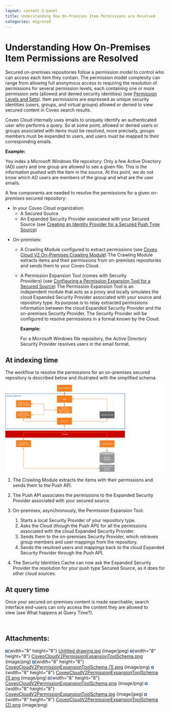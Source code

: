 ```yaml
---
layout: content-2-panel
title: Understanding How On-Premises Item Permissions are Resolved
categories: migrated
---
```


# Understanding How On-Premises Item Permissions are Resolved

Secured on-premises repositories follow a permission model to control who can access each item they contain. The permission model complexity can range from allowing full anonymous access to requiring the resolution of permissions for several permission levels, each containing one or more permission sets (allowed and denied security identities) (see [Permission Levels and Sets](http://www.coveo.com/go?dest=adminhelp70&lcid=9&context=4203)). Item permissions are expressed as unique security identities (users, groups, and virtual groups) allowed or denied to view secured content in Coveo search results. 

Coveo Cloud internally uses emails to uniquely identify an authenticated user who performs a query. So at some point, allowed or denied users or groups associated with items must be resolved, more precisely, groups members must be expanded to users, and users must be mapped to their corresponding emails. 

**Example:**

You index a Microsoft Windows file repository. Only a few Active Directory (AD) users and one group are allowed to see a given file. This is the information pushed with the item in the source. At this point, we do not know which AD users are members of the group and what are the user emails.

A few components are needed to resolve the permissions for a given on-premises secured repository:

-   In your Coveo Cloud organization:
    -   A Secured Source
    -   An Expanded Security Provider associated with your Secured Source (see [Creating an Identity Provider for a Secured Push Type Source](Creating_an_Identity_Provider_for_a_Secured_Push_Type_Source))

<!-- -->

-   On-premises:
    -   A Crawling Module configured to extract permissions (see [Coveo Cloud V2 On-Premises Crawling Module](https://developers.coveo.com/x/3oYkAg))
        The Crawling Module extracts items and their permissions from on-premises repositories and sends them to your Coveo Cloud. 
    -   A Permission Expansion Tool (comes with Security Providers) (see [Configuring a Permission Expansion Tool for a Secured Source](https://developers.coveo.com/x/5IYkAg))
        The Permission Expansion Tool is an independent module that acts as a proxy and locally simulates the cloud Expanded Security Provider associated with your source and repository type. Its purpose is to relay extracted permissions information between the cloud Expanded Security Provider and the on-premises Security Provider. The Security Provider will be configured to resolve permissions in a format known by the Cloud. 

        **Example:**

        For a Microsoft Windows file repository, the Active Directory Security Provider resolves users in the email format.

## At indexing time

The workflow to resolve the permissions for an on-premises secured repository is described below and illustrated with the simplified schema. 

![](attachments/35949086/36176801.png)

1.  The Crawling Module extracts the items with their permissions and sends them to the Push API. 
2.  The Push API associates the permissions to the Expanded Security Provider associated with your secured source. 
3.  On-premises, asynchronously, the Permission Expansion Tool:
    1.  Starts a local Security Provider of your repository type. 
    2.  Asks the Cloud (though the Push API) for all the permissions associated with the cloud Expanded Security Provider. 
    3.  Sends them to the on-premises Security Provider, which retrieves group members and user mappings from the repository. 
    4.  Sends the resolved users and mappings back to the cloud Expanded Security Provider through the Push API. 

4.  The Security Identities Cache can now ask the Expanded Security Provider the resolution for your push type Secured Source, as it does for other cloud sources. 

## At query time

Once your secured on-premises content is made searchable, search interface end-users can only access the content they are allowed to view (see What happens at Query Time?). 

 

## Attachments:

![](images/icons/bullet_blue.gif){width="8" height="8"} [Untitled drawing.jpg](attachments/35949086/36176792.jpg) (image/jpeg)
![](images/icons/bullet_blue.gif){width="8" height="8"} [CoveoCloudV2PermissionExpansionToolSchema.png](attachments/35949086/36176799.png) (image/png)
![](images/icons/bullet_blue.gif){width="8" height="8"} [CoveoCloudV2PermissionExpansionToolSchema (1).png](attachments/35949086/36176798.png) (image/png)
![](images/icons/bullet_blue.gif){width="8" height="8"} [CoveoCloudV2PermissionExpansionToolSchema (1).png](attachments/35949086/36176797.png) (image/png)
![](images/icons/bullet_blue.gif){width="8" height="8"} [CoveoCloudV2PermissionExpansionToolSchema.png](attachments/35949086/36176793.png) (image/png)
![](images/icons/bullet_blue.gif){width="8" height="8"} [CoveoCloudV2PermissionExpansionToolSchema.jpg](attachments/35949086/36176800.jpg) (image/jpeg)
![](images/icons/bullet_blue.gif){width="8" height="8"} [CoveoCloudV2PermissionExpansionToolSchema (2).png](attachments/35949086/36176801.png) (image/png)

